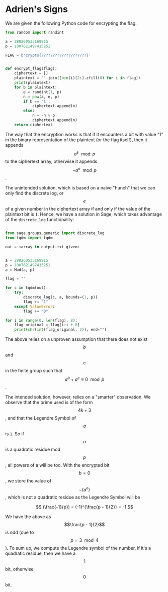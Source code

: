 # Adrien's Signs

We are given the following Python code for encrypting the flag: 

```python
from random import randint

a = 288260533169915
p = 1007621497415251

FLAG = b'crypto{????????????????????}'


def encrypt_flag(flag):
    ciphertext = []
    plaintext = ''.join([bin(i)[2:].zfill(8) for i in flag])
    print(plaintext)
    for b in plaintext:
        e = randint(1, p)
        n = pow(a, e, p)
        if b == '1':
            ciphertext.append(n)
        else:
            n = -n % p
            ciphertext.append(n)
    return ciphertext
```

The way that the encryption works is that if it encounters a bit with value "1" in the binary representation of the plaintext (or the flag itself), then it appends $$a^e \mod p$$ to the ciphertext array, otherwise it appends $$-a^e \mod p$$.

The unintended solution, which is based on a naive "hunch" that we can only find the discrete log, or $$e$$ of a given number in the ciphertext array if and only if the value of the plaintext bit is `1`. Hence, we have a solution in Sage, which takes advantage of the `discrete_log` functionality: 

```python

from sage.groups.generic import discrete_log
from tqdm import tqdm

out = <array in output.txt given>


a = 288260533169915
p = 1007621497415251
a = Mod(a, p)

flag = ""

for c in tqdm(out): 
    try:
        discrete_log(c, a, bounds=(1, p))
        flag += "1"
    except ValueError:
        flag += "0"

for i in range(0, len(flag), 8):
    flag_original = flag[i:i + 8]
    print(chr(int(flag_original, 2)), end="")
```

The above relies on a unproven assumption that there does not exist $$b$$ and $$c$$ in the finite group such that $$a ^ b + a ^ c \equiv 0 \mod p$$.

The intended solution, however, relies on a "smarter" observation. We observe that the prime used is of the form $$4k + 3$$, and that the Legendre Symbol of $$a$$ is `1`. So if $$a$$ is a quadratic residue mod $$p$$, all powers of a will be too. With the encrypted bit $$b = 0$$, we store the value of $$-(a^e)$$, which is not a quadratic residue as the Legendre Symbol will be 

$$
(\frac{-1}{p}) = (-1)^{\frac{p - 1}{2}} = -1
$$

We have the above as $$\frac{p - 1}{2}$$ is odd (due to $$p = 3 \mod 4$$). To sum up, we compute the Legendre symbol of the number, if it's a quadratic residue, then we have a $$1$$ bit, otherwise $$0$$ bit.